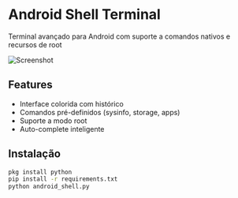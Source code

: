 # Android Shell Terminal

Terminal avançado para Android com suporte a comandos nativos e recursos de root

![Screenshot](screenshot.png)

## Features
- Interface colorida com histórico
- Comandos pré-definidos (sysinfo, storage, apps)
- Suporte a modo root
- Auto-complete inteligente

## Instalação
```bash
pkg install python
pip install -r requirements.txt
python android_shell.py
